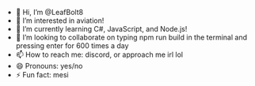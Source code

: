 - 👋 Hi, I’m @LeafBolt8
- 👀 I’m interested in aviation!
- 🌱 I’m currently learning C#, JavaScript, and Node.js!
- 💞️ I’m looking to collaborate on typing npm run build in the terminal and pressing enter for 600 times a day
- 📫 How to reach me: discord, or approach me irl lol
- 😄 Pronouns: yes/no
- ⚡ Fun fact: mesi

<!---
LeafBolt8/LeafBolt8 is a ✨ special ✨ repository because its `README.md` (this file) appears on your GitHub profile.
You can click the Preview link to take a look at your changes.
--->
